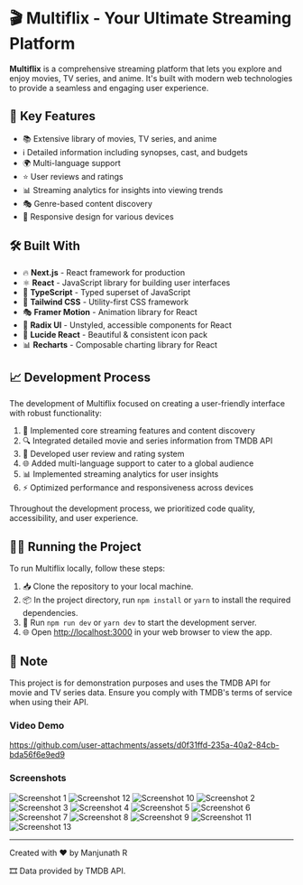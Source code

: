 
# 🎬 Multiflix - Your Ultimate Streaming Platform

**Multiflix** is a comprehensive streaming platform that lets you explore and enjoy movies, TV series, and anime. It's built with modern web technologies to provide a seamless and engaging user experience.

## 🚀 Key Features

* 📚 Extensive library of movies, TV series, and anime
* ℹ️ Detailed information including synopses, cast, and budgets
* 🌍 Multi-language support
* ⭐ User reviews and ratings
* 📊 Streaming analytics for insights into viewing trends
* 🎭 Genre-based content discovery
* 📱 Responsive design for various devices

## 🛠️ Built With

* 🔥 **Next.js** - React framework for production
* ⚛️ **React** - JavaScript library for building user interfaces
* 🦾 **TypeScript** - Typed superset of JavaScript
* 🎨 **Tailwind CSS** - Utility-first CSS framework
* 🎭 **Framer Motion** - Animation library for React
* 🧩 **Radix UI** - Unstyled, accessible components for React
* 🎨 **Lucide React** - Beautiful & consistent icon pack
* 📊 **Recharts** - Composable charting library for React

## 📈 Development Process

The development of Multiflix focused on creating a user-friendly interface with robust functionality:

1. 🎥 Implemented core streaming features and content discovery
2. 🔍 Integrated detailed movie and series information from TMDB API
3. 💬 Developed user review and rating system
4. 🌐 Added multi-language support to cater to a global audience
5. 📊 Implemented streaming analytics for user insights
6. ⚡ Optimized performance and responsiveness across devices

Throughout the development process, we prioritized code quality, accessibility, and user experience.

## 🏃‍♂️ Running the Project

To run Multiflix locally, follow these steps:

1. 📥 Clone the repository to your local machine.
2. 📦 In the project directory, run `npm install` or `yarn` to install the required dependencies.
3. 🚀 Run `npm run dev` or `yarn dev` to start the development server.
4. 🌐 Open [http://localhost:3000](http://localhost:3000) in your web browser to view the app.

## 📝 Note

This project is for demonstration purposes and uses the TMDB API for movie and TV series data. Ensure you comply with TMDB's terms of service when using their API.

### Video Demo

https://github.com/user-attachments/assets/d0f31ffd-235a-40a2-84cb-bda56f6e9ed9

### Screenshots

![Screenshot 1](https://github.com/user-attachments/assets/3da4574d-6eb4-4a5b-a928-187f7ce3eead)
![Screenshot 12](https://github.com/user-attachments/assets/5e8c5e8b-1938-4e44-b3c7-e6beb73ab1fe)
![Screenshot 10](https://github.com/user-attachments/assets/4a8145b4-049d-4d7d-8b1c-1ee198b2974e)
![Screenshot 2](https://github.com/user-attachments/assets/eb7525b3-0a23-4b36-84e3-288596eab664)
![Screenshot 3](https://github.com/user-attachments/assets/e0d0d75f-9fe5-4839-887d-141a6acf7896)
![Screenshot 4](https://github.com/user-attachments/assets/71cb5cdc-c55b-4039-a1bc-284ee47f460a)
![Screenshot 5](https://github.com/user-attachments/assets/4640f79b-f93f-4857-8108-c0f8c1fe4678)
![Screenshot 6](https://github.com/user-attachments/assets/d05b377c-db91-408e-b2f1-5c873fe5b1bd)
![Screenshot 7](https://github.com/user-attachments/assets/ba4163a1-be90-4ece-8c5f-912f8708eb07)
![Screenshot 8](https://github.com/user-attachments/assets/1cf4cbeb-f28c-4af7-9788-8dfb9b4a3193)
![Screenshot 9](https://github.com/user-attachments/assets/993b2012-47c4-4e73-9ade-b30cde67e7a1)
![Screenshot 11](https://github.com/user-attachments/assets/7c9c602e-b858-4baf-907a-b63e862e4843)
![Screenshot 13](https://github.com/user-attachments/assets/42d45852-136d-4a06-bb50-e47c73311738)

---

Created with ❤️ by Manjunath R

🎞️ Data provided by TMDB API.
